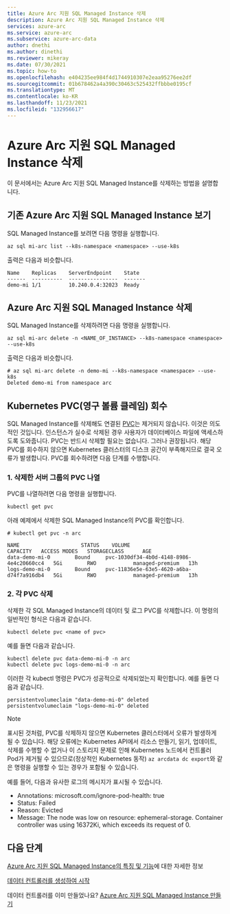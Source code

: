 ```yaml
---
title: Azure Arc 지원 SQL Managed Instance 삭제
description: Azure Arc 지원 SQL Managed Instance 삭제
services: azure-arc
ms.service: azure-arc
ms.subservice: azure-arc-data
author: dnethi
ms.author: dinethi
ms.reviewer: mikeray
ms.date: 07/30/2021
ms.topic: how-to
ms.openlocfilehash: e404235ee984f4d1744910307e2eaa95276ee2df
ms.sourcegitcommit: 01b678462a4a390c30463c525432ffbbbe0195cf
ms.translationtype: MT
ms.contentlocale: ko-KR
ms.lasthandoff: 11/23/2021
ms.locfileid: "132956617"
---
```

# <a name="delete-azure-arc-enabled-sql-managed-instance"></a>Azure Arc 지원 SQL Managed Instance 삭제
이 문서에서는 Azure Arc 지원 SQL Managed Instance를 삭제하는 방법을 설명합니다.


## <a name="view-existing-azure-arc-enabled-sql-managed-instances"></a>기존 Azure Arc 지원 SQL Managed Instance 보기
SQL Managed Instance를 보려면 다음 명령을 실행합니다.

```azurecli
az sql mi-arc list --k8s-namespace <namespace> --use-k8s
```

출력은 다음과 비슷합니다.

```console
Name    Replicas    ServerEndpoint    State
------  ----------  ----------------  -------
demo-mi 1/1         10.240.0.4:32023  Ready
```

## <a name="delete-a-azure-arc-enabled-sql-managed-instance"></a>Azure Arc 지원 SQL Managed Instance 삭제
SQL Managed Instance를 삭제하려면 다음 명령을 실행합니다.

```azurecli
az sql mi-arc delete -n <NAME_OF_INSTANCE> --k8s-namespace <namespace> --use-k8s
```

출력은 다음과 비슷합니다.

```azurecli
# az sql mi-arc delete -n demo-mi --k8s-namespace <namespace> --use-k8s
Deleted demo-mi from namespace arc
```

## <a name="reclaim-the-kubernetes-persistent-volume-claims-pvcs"></a>Kubernetes PVC(영구 볼륨 클레임) 회수

SQL Managed Instance를 삭제해도 연결된 [PVC](https://kubernetes.io/docs/concepts/storage/persistent-volumes/)는 제거되지 않습니다. 이것은 의도적인 것입니다. 인스턴스가 실수로 삭제된 경우 사용자가 데이터베이스 파일에 액세스하도록 도와줍니다. PVC는 반드시 삭제할 필요는 없습니다. 그러나 권장됩니다. 해당 PVC를 회수하지 않으면 Kubernetes 클러스터의 디스크 공간이 부족해지므로 결국 오류가 발생합니다. PVC를 회수하려면 다음 단계를 수행합니다.

### <a name="1-list-the-pvcs-for-the-server-group-you-deleted"></a>1. 삭제한 서버 그룹의 PVC 나열
PVC를 나열하려면 다음 명령을 실행합니다.
```console
kubectl get pvc
```

아래 예제에서 삭제한 SQL Managed Instance의 PVC를 확인합니다.
```console
# kubectl get pvc -n arc

NAME                    STATUS    VOLUME                                     CAPACITY   ACCESS MODES   STORAGECLASS      AGE
data-demo-mi-0        Bound     pvc-1030df34-4b0d-4148-8986-4e4c20660cc4   5Gi        RWO            managed-premium   13h
logs-demo-mi-0        Bound     pvc-11836e5e-63e5-4620-a6ba-d74f7a916db4   5Gi        RWO            managed-premium   13h
```

### <a name="2-delete-each-of-the-pvcs"></a>2. 각 PVC 삭제
삭제한 각 SQL Managed Instance의 데이터 및 로그 PVC를 삭제합니다.
이 명령의 일반적인 형식은 다음과 같습니다. 
```console
kubectl delete pvc <name of pvc>
```

예를 들면 다음과 같습니다.
```console
kubectl delete pvc data-demo-mi-0 -n arc
kubectl delete pvc logs-demo-mi-0 -n arc
```

이러한 각 kubectl 명령은 PVC가 성공적으로 삭제되었는지 확인합니다. 예를 들면 다음과 같습니다.
```console
persistentvolumeclaim "data-demo-mi-0" deleted
persistentvolumeclaim "logs-demo-mi-0" deleted
```
  

> [!NOTE]
> 표시된 것처럼, PVC를 삭제하지 않으면 Kubernetes 클러스터에서 오류가 발생하게 될 수 있습니다. 해당 오류에는 Kubernetes API에서 리소스 만들기, 읽기, 업데이트, 삭제를 수행할 수 없거나 이 스토리지 문제로 인해 Kubernetes 노드에서 컨트롤러 Pod가 제거될 수 있으므로(정상적인 Kubernetes 동작) `az arcdata dc export`와 같은 명령을 실행할 수 있는 경우가 포함될 수 있습니다.
>
> 예를 들어, 다음과 유사한 로그의 메시지가 표시될 수 있습니다.  
> - Annotations:    microsoft.com/ignore-pod-health: true  
> - Status:         Failed  
> - Reason:         Evicted  
> - Message:        The node was low on resource: ephemeral-storage. Container controller was using 16372Ki, which exceeds its request of 0.

## <a name="next-steps"></a>다음 단계

[Azure Arc 지원 SQL Managed Instance의 특징 및 기능](managed-instance-features.md)에 대한 자세한 정보

[데이터 컨트롤러를 생성하여 시작](create-data-controller-indirect-cli.md)

데이터 컨트롤러를 이미 만들었나요? [Azure Arc 지원 SQL Managed Instance 만들기](create-sql-managed-instance.md)
